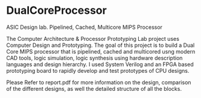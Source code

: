 # DualCoreProcessor
ASIC Design lab. Pipelined, Cached, Multicore MIPS Processor

The Computer Architecture & Processor Prototyping Lab project uses Computer Design and Prototyping. The goal of this project is to build a Dual Core MIPS processor that is pipelined, cached and multicored usng modern CAD tools, logic simulation, logic synthesis using
hardware description languages and design hierarchy. I used System Verilog and an FPGA based prototyping board to rapidly develop and test prototypes of CPU designs.

Please Refer to report.pdf for more information on the design, comparison of the different designs, as well the detailed structure of all the blocks.
